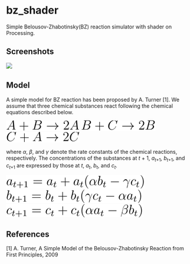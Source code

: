 # bz_shader
Simple Belousov-Zhabotinsky(BZ) reaction simulator with shader on Processing.

## Screenshots
<img src = "img/example/example.gif" width = "300">

## Model
A simple model for BZ reaction has been proposed by A. Turner [1]. We assume that three chemical substances react following the chemical equations described below.

<img src = "img/eq/eq_01.svg">

<img src = "img/eq/eq_02.svg">

<img src = "img/eq/eq_03.svg">

where _α_, _β_, and _γ_ denote the rate constants of the chemical reactions, respectively. The concentrations of the substances at _t_ + 1, _a_<sub>_t_+1</sub>, _b_<sub>_t_+1</sub>, and _c_<sub>_t_+1</sub> are expressed by those at _t_, _a_<sub>_t_</sub>, _b_<sub>_t_</sub>, and _c_<sub>_t_</sub>.

<img src = "img/eq/eq_04.svg">

<img src = "img/eq/eq_05.svg">

<img src = "img/eq/eq_06.svg">


## References
[1] A. Turner, A Simple Model of the Belousov-Zhabotinsky Reaction from First Principles, 2009
